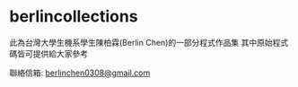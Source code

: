 # berlincollections

此為台灣大學生機系學生陳柏霖(Berlin Chen)的一部分程式作品集
其中原始程式碼皆可提供給大家參考

聯絡信箱: berlinchen0308@gmail.com
